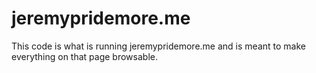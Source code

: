 jeremypridemore.me
==================

This code is what is running jeremypridemore.me and is meant to make everything on that page browsable.
